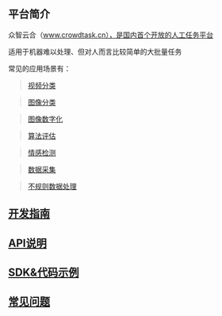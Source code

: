 ## 平台简介

众智云合（www.crowdtask.cn），是国内首个开放的人工任务平台

适用于机器难以处理、但对人而言比较简单的大批量任务

常见的应用场景有：

><a href="/html/template/videocategorization.html" target="_blank">视频分类</a>

><a href="/html/template/imageModeration.html" target="_blank">图像分类</a>

><a href="/html/template/transcriptionFromImage.html" target="_blank">图像数字化</a>

><a href="/html/template/algorithmEvaluate.html" target="_blank">算法评估</a>

><a href="#" target="_self">情感检测</a>

><a href="/html/template/dataCollection.html" target="_blank">数据采集</a>

><a href="#" target="_self">不规则数据处理</a>


## [开发指南](guide/base.md)

## [API说明](api/index.md)

## [SDK&代码示例](downloads/index.md)

## [常见问题](faq/index.md)


